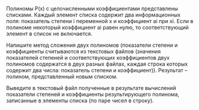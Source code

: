 Полиномы P(x) с целочисленными коэффициентами представлены списками. 
Каждый элемент списка содержит два информационных поля: показатель степени i переменной x и коэффициент ai при xi. 
Если в полиноме некоторый коэффициент ai равен нулю, то соответствующий элемент в список не включается. 

Напишите метод сложения двух полиномов (показатели степени и коэффициенты считываются из текстовых файлов 
(значения показателей степеней и соответствующих коэффициентов двух полиномов содержатся в двух разных файлах, 
каждая строка которых содержит два числа: показатель степени и коэффициент)). Результат – полином, представленный новым списком. 

Выведите в текстовый файл полученные в результате вычислений показатели степеней и коэффициенты результирующего полинома, 
записанные в элементы списка (по паре чисел в строку).
